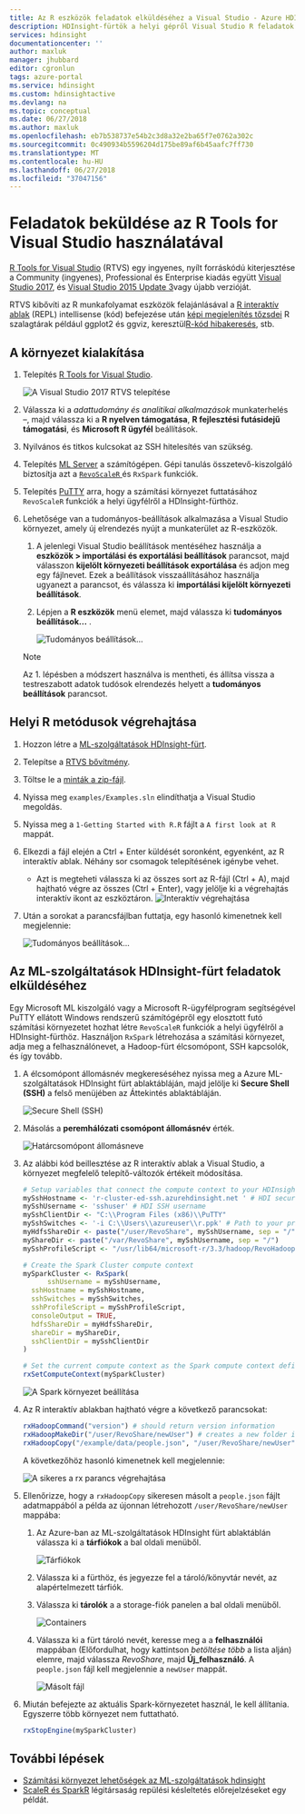 ```yaml
---
title: Az R eszközök feladatok elküldéséhez a Visual Studio - Azure HDInsight |} Microsoft Docs
description: HDInsight-fürtök a helyi gépről Visual Studio R feladatok elküldéséhez.
services: hdinsight
documentationcenter: ''
author: maxluk
manager: jhubbard
editor: cgronlun
tags: azure-portal
ms.service: hdinsight
ms.custom: hdinsightactive
ms.devlang: na
ms.topic: conceptual
ms.date: 06/27/2018
ms.author: maxluk
ms.openlocfilehash: eb7b538737e54b2c3d8a32e2ba65f7e0762a302c
ms.sourcegitcommit: 0c490934b5596204d175be89af6b45aafc7ff730
ms.translationtype: MT
ms.contentlocale: hu-HU
ms.lasthandoff: 06/27/2018
ms.locfileid: "37047156"
---
```

# <a name="submit-jobs-from-r-tools-for-visual-studio"></a>Feladatok beküldése az R Tools for Visual Studio használatával

[R Tools for Visual Studio](https://www.visualstudio.com/vs/rtvs/) (RTVS) egy ingyenes, nyílt forráskódú kiterjesztése a Community (ingyenes), Professional és Enterprise kiadás együtt [Visual Studio 2017](https://www.visualstudio.com/downloads/), és [Visual Studio 2015 Update 3](http://go.microsoft.com/fwlink/?LinkId=691129)vagy újabb verzióját.

RTVS kibővíti az R munkafolyamat eszközök felajánlásával a [R interaktív ablak](https://docs.microsoft.com/visualstudio/rtvs/interactive-repl) (REPL) intellisense (kód) befejezése után [képi megjelenítés tőzsdei](https://docs.microsoft.com/visualstudio/rtvs/visualizing-data) R szalagtárak például ggplot2 és ggviz, keresztül[R-kód hibakeresés](https://docs.microsoft.com/visualstudio/rtvs/debugging), stb.

## <a name="set-up-your-environment"></a>A környezet kialakítása

1. Telepítés [R Tools for Visual Studio](https://docs.microsoft.com/visualstudio/rtvs/installation).

    ![A Visual Studio 2017 RTVS telepítése](./media/r-server-submit-jobs-r-tools-vs/install-r-tools-for-vs.png)

2. Válassza ki a *adattudomány és analitikai alkalmazások* munkaterhelés –, majd válassza ki a **R nyelven támogatása**, **R fejlesztési futásidejű támogatási**, és  **Microsoft R ügyfél** beállítások.

3. Nyilvános és titkos kulcsokat az SSH hitelesítés van szükség.
<!-- {TODO tbd, no such file yet}[use SSH with HDInsight](hdinsight-hadoop-linux-use-ssh-windows.md) -->

4. Telepítés [ML Server](https://msdn.microsoft.com/microsoft-r/rserver-install-windows) a számítógépen. Gépi tanulás összetevő-kiszolgáló biztosítja azt a [ `RevoScaleR` ](https://msdn.microsoft.com/microsoft-r/scaler/scaler) és `RxSpark` funkciók.

5. Telepítés [PuTTY](http://www.putty.org/) arra, hogy a számítási környezet futtatásához `RevoScaleR` funkciók a helyi ügyfélről a HDInsight-fürthöz.

6. Lehetősége van a tudományos-beállítások alkalmazása a Visual Studio környezet, amely új elrendezés nyújt a munkaterület az R-eszközök.
    1. A jelenlegi Visual Studio beállítások mentéséhez használja a **eszközök > importálási és exportálási beállítások** parancsot, majd válasszon **kijelölt környezeti beállítások exportálása** és adjon meg egy fájlnevet. Ezek a beállítások visszaállításához használja ugyanezt a parancsot, és válassza ki **importálási kijelölt környezeti beállítások**.

    2. Lépjen a **R eszközök** menü elemet, majd válassza ki **tudományos beállítások...** .

        ![Tudományos beállítások...](./media/r-server-submit-jobs-r-tools-vs/data-science-settings.png)

    > [!NOTE]
    > Az 1. lépésben a módszert használva is mentheti, és állítsa vissza a testreszabott adatok tudósok elrendezés helyett a **tudományos beállítások** parancsot.

## <a name="execute-local-r-methods"></a>Helyi R metódusok végrehajtása

1. Hozzon létre a [ML-szolgáltatások HDInsight-fürt](r-server-get-started.md).
2. Telepítse a [RTVS bővítmény](https://docs.microsoft.com/visualstudio/rtvs/installation).
3. Töltse le a [minták a zip-fájl](https://github.com/Microsoft/RTVS-docs/archive/master.zip).
4. Nyissa meg `examples/Examples.sln` elindíthatja a Visual Studio megoldás.
5. Nyissa meg a `1-Getting Started with R.R` fájlt a `A first look at R` mappát.
6. Elkezdi a fájl elején a Ctrl + Enter küldését soronként, egyenként, az R interaktív ablak. Néhány sor csomagok telepítésének igénybe vehet.
    * Azt is megteheti válassza ki az összes sort az R-fájl (Ctrl + A), majd hajtható végre az összes (Ctrl + Enter), vagy jelölje ki a végrehajtás interaktív ikont az eszköztáron.
        ![Interaktív végrehajtása](./media/r-server-submit-jobs-r-tools-vs/execute-interactive.png)

7. Után a sorokat a parancsfájlban futtatja, egy hasonló kimenetnek kell megjelennie:

    ![Tudományos beállítások...](./media/r-server-submit-jobs-r-tools-vs/workspace.png)

## <a name="submit-jobs-to-an-hdinsight-ml-services-cluster"></a>Az ML-szolgáltatások HDInsight-fürt feladatok elküldéséhez

Egy Microsoft ML kiszolgáló vagy a Microsoft R-ügyfélprogram segítségével PuTTY ellátott Windows rendszerű számítógépről egy elosztott futó számítási környezetet hozhat létre `RevoScaleR` funkciók a helyi ügyfélről a HDInsight-fürthöz. Használjon `RxSpark` létrehozása a számítási környezet, adja meg a felhasználónevet, a Hadoop-fürt élcsomópont, SSH kapcsolók, és így tovább.

1. A élcsomópont állomásnév megkereséséhez nyissa meg a Azure ML-szolgáltatások HDInsight fürt ablaktábláján, majd jelölje ki **Secure Shell (SSH)** a felső menüjében az Áttekintés ablaktábláján.

    ![Secure Shell (SSH)](./media/r-server-submit-jobs-r-tools-vs/ssh.png)

2. Másolás a **peremhálózati csomópont állomásnév** érték.

    ![Határcsomópont állomásneve](./media/r-server-submit-jobs-r-tools-vs/edge-node.png)

3. Az alábbi kód beillesztése az R interaktív ablak a Visual Studio, a környezet megfelelő telepítő-változók értékeit módosítása.

    ```R
    # Setup variables that connect the compute context to your HDInsight cluster
    mySshHostname <- 'r-cluster-ed-ssh.azurehdinsight.net ' # HDI secure shell hostname
    mySshUsername <- 'sshuser' # HDI SSH username
    mySshClientDir <- "C:\\Program Files (x86)\\PuTTY"
    mySshSwitches <- '-i C:\\Users\\azureuser\\r.ppk' # Path to your private ssh key
    myHdfsShareDir <- paste("/user/RevoShare", mySshUsername, sep = "/")
    myShareDir <- paste("/var/RevoShare", mySshUsername, sep = "/")
    mySshProfileScript <- "/usr/lib64/microsoft-r/3.3/hadoop/RevoHadoopEnvVars.site"

    # Create the Spark Cluster compute context
    mySparkCluster <- RxSpark(
          sshUsername = mySshUsername,
      sshHostname = mySshHostname,
      sshSwitches = mySshSwitches,
      sshProfileScript = mySshProfileScript,
      consoleOutput = TRUE,
      hdfsShareDir = myHdfsShareDir,
      shareDir = myShareDir,
      sshClientDir = mySshClientDir
    )
    
    # Set the current compute context as the Spark compute context defined above
    rxSetComputeContext(mySparkCluster)
    ```
    
    ![A Spark környezet beállítása](./media/r-server-submit-jobs-r-tools-vs/spark-context.png)

4. Az R interaktív ablakban hajtható végre a következő parancsokat:

    ```R
    rxHadoopCommand("version") # should return version information
    rxHadoopMakeDir("/user/RevoShare/newUser") # creates a new folder in your storage account
    rxHadoopCopy("/example/data/people.json", "/user/RevoShare/newUser") # copies file to new folder
    ```

    A következőhöz hasonló kimenetnek kell megjelennie:

    ![A sikeres a rx parancs végrehajtása](./media/r-server-submit-jobs-r-tools-vs/rx-commands.png)

5. Ellenőrizze, hogy a `rxHadoopCopy` sikeresen másolt a `people.json` fájlt adatmappából a példa az újonnan létrehozott `/user/RevoShare/newUser` mappába:

    1. Az Azure-ban az ML-szolgáltatások HDInsight fürt ablaktáblán válassza ki a **tárfiókok** a bal oldali menüből.

        ![Tárfiókok](./media/r-server-submit-jobs-r-tools-vs/storage-accounts.png)

    2. Válassza ki a fürthöz, és jegyezze fel a tároló/könyvtár nevét, az alapértelmezett tárfiók.

    3. Válassza ki **tárolók** a a storage-fiók panelen a bal oldali menüből.

        ![Containers](./media/r-server-submit-jobs-r-tools-vs/containers.png)

    4. Válassza ki a fürt tároló nevét, keresse meg a a **felhasználói** mappában (Előfordulhat, hogy kattintson *betöltése több* a lista alján) elemre, majd válassza *RevoShare*, majd **Új_felhasználó**. A `people.json` fájl kell megjelennie a `newUser` mappát.

        ![Másolt fájl](./media/r-server-submit-jobs-r-tools-vs/copied-file.png)

6. Miután befejezte az aktuális Spark-környezetet használ, le kell állítania. Egyszerre több környezet nem futtatható.

    ```R
    rxStopEngine(mySparkCluster)
    ```

## <a name="next-steps"></a>További lépések

* [Számítási környezet lehetőségek az ML-szolgáltatások hdinsight](r-server-compute-contexts.md)
* [ScaleR és SparkR](../hdinsight-hadoop-r-scaler-sparkr.md) légitársaság repülési késleltetés előrejelzéseket egy példát.
<!-- * You can also submit R jobs with the [R Studio Server](hdinsight-submit-jobs-from-r-studio-server.md) -->
